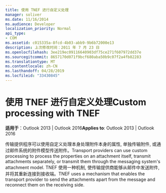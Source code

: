 ```yaml
---
title: 使用 TNEF 进行自定义处理
manager: soliver
ms.date: 11/16/2014
ms.audience: Developer
localization_priority: Normal
api_type:
- COM
ms.assetid: c015335a-8fcd-4b03-abb9-9b6b72000e13
description: 上次修改时间：2011 年 7 月 23 日
ms.openlocfilehash: 3ee219ec09116640903df75ce271f607972dd37e
ms.sourcegitcommit: 8657170d071f9bcf680aba50b9c07f2a4fb82283
ms.translationtype: MT
ms.contentlocale: zh-CN
ms.lasthandoff: 04/28/2019
ms.locfileid: "33430845"
---
```

# <a name="custom-processing-with-tnef"></a><span data-ttu-id="6844c-103">使用 TNEF 进行自定义处理</span><span class="sxs-lookup"><span data-stu-id="6844c-103">Custom processing with TNEF</span></span>

<span data-ttu-id="6844c-104">**适用于**：Outlook 2013 | Outlook 2016</span><span class="sxs-lookup"><span data-stu-id="6844c-104">**Applies to**: Outlook 2013 | Outlook 2016</span></span> 
  
<span data-ttu-id="6844c-105">传输提供程序可以使用自定义处理本身处理附件本身的属性, 单独传输附件, 或通过邮件系统的附件模型传送附件。</span><span class="sxs-lookup"><span data-stu-id="6844c-105">Transport providers can use custom processing to process the properties on an attachment itself, transmit attachments separately, or transmit them through the messaging system's attachment model.</span></span> <span data-ttu-id="6844c-106">TNEF 使用一种机制, 使传输提供商能够从邮件中发送附件, 并将其重新连接到接收端。</span><span class="sxs-lookup"><span data-stu-id="6844c-106">TNEF uses a mechanism that enables the transport provider to send the attachments apart from the message and reconnect them on the receiving side.</span></span>
  

